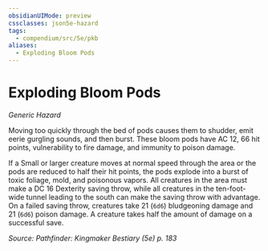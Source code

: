 ```yaml
---
obsidianUIMode: preview
cssclasses: json5e-hazard
tags:
  - compendium/src/5e/pkb
aliases:
  - Exploding Bloom Pods
---
```

# Exploding Bloom Pods
*Generic Hazard*  

Moving too quickly through the bed of pods causes them to shudder, emit eerie gurgling sounds, and then burst. These bloom pods have AC 12, 66 hit points, vulnerability to fire damage, and immunity to poison damage.

If a Small or larger creature moves at normal speed through the area or the pods are reduced to half their hit points, the pods explode into a burst of toxic foliage, mold, and poisonous vapors. All creatures in the area must make a DC 16 Dexterity saving throw, while all creatures in the ten-foot-wide tunnel leading to the south can make the saving throw with advantage. On a failed saving throw, creatures take 21 (`6d6`) bludgeoning damage and 21 (`6d6`) poison damage. A creature takes half the amount of damage on a successful save.

*Source: Pathfinder: Kingmaker Bestiary (5e) p. 183*